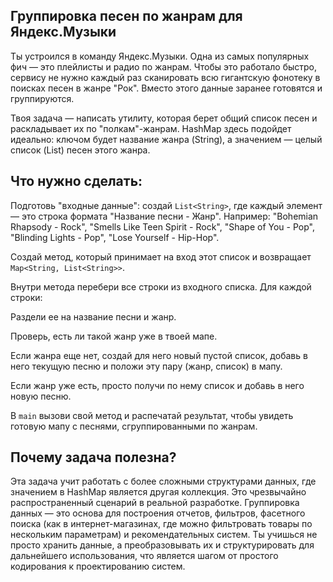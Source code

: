 ## Группировка песен по жанрам для Яндекс.Музыки

Ты устроился в команду Яндекс.Музыки. Одна из самых популярных фич — это плейлисты и радио по жанрам. Чтобы это работало быстро, сервису не нужно каждый раз сканировать всю гигантскую фонотеку в поисках песен в жанре "Рок". Вместо этого данные заранее готовятся и группируются.

Твоя задача — написать утилиту, которая берет общий список песен и раскладывает их по "полкам"-жанрам. HashMap здесь подойдет идеально: ключом будет название жанра (String), а значением — целый список (List<String>) песен этого жанра.

## Что нужно сделать:

Подготовь "входные данные": создай `List<String>`, где каждый элемент — это строка формата "Название песни - Жанр". Например: "Bohemian Rhapsody - Rock", "Smells Like Teen Spirit - Rock", "Shape of You - Pop", "Blinding Lights - Pop", "Lose Yourself - Hip-Hop".

Создай метод, который принимает на вход этот список и возвращает `Map<String, List<String>>`.

Внутри метода перебери все строки из входного списка. Для каждой строки:

Раздели ее на название песни и жанр.

Проверь, есть ли такой жанр уже в твоей мапе.

Если жанра еще нет, создай для него новый пустой список, добавь в него текущую песню и положи эту пару (жанр, список) в мапу.

Если жанр уже есть, просто получи по нему список и добавь в него новую песню.

В `main` вызови свой метод и распечатай результат, чтобы увидеть готовую мапу с песнями, сгруппированными по жанрам.

## Почему задача полезна?

Эта задача учит работать с более сложными структурами данных, где значением в HashMap является другая коллекция. Это чрезвычайно распространенный сценарий в реальной разработке. Группировка данных — это основа для построения отчетов, фильтров, фасетного поиска (как в интернет-магазинах, где можно фильтровать товары по нескольким параметрам) и рекомендательных систем. Ты учишься не просто хранить данные, а преобразовывать их и структурировать для дальнейшего использования, что является шагом от простого кодирования к проектированию систем.